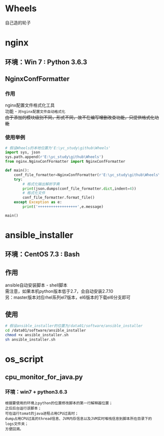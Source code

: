 # Wheels
自己造的轮子
# nginx
## 环境：Win 7 : Python 3.6.3
## NginxConfFormatter
### 作用
nginx配置文件格式化工具<br/>
功能 - `对nginx配置文件自动格式化`<br/>
~~由于添加的模块级别不同，形式不同，故不在编写增删改查功能，只提供格式化功能~~
### 使用举例
```Python
# 假设Wheels的本地位置为'E:\yc_study\github\Wheels'
import sys, json
sys.path.append(r'E:\yc_study\github\Wheels')
from nginx.NginxConfFormatter import NginxConfFormatter

def main():
	conf_file_formatter=NginxConfFormatter(r'E:\yc_study\github\Wheels\nginx\default.conf')
	try:
		# 格式化输出解析字典
		print(json.dumps(conf_file_formatter.dict,indent=4))
		# 格式化文件
		conf_file_formatter.format_file()
	except Exception as e:
		print('++++++++++++++++++',e.message)

main()
```

# ansible_installer
## 环境：CentOS 7.3 : Bash
## 作用
ansible自动安装脚本 - shell脚本<br/>
需注意，如果本机python版本低于2.7，会自动安装2.7.10<br/>
另：master版本对应rhel系列el7版本，el6版本的下载el6分支即可<br/>
## 使用
```Bash
# 假设ansible_installer的位置为/data01/software/ansible_installer
cd /data01/software/ansible_installer
chmod +x ansible_installer.sh
sh ansible_installer.sh
```

# os_script
## cpu_monitor_for_java.py
### 环境：win7 + python3.6.3
    根据要使用的环境上python的位置修改脚本的第一行解释器位置；
    之后后台运行该脚本；
    可在运行tomat的java进程占用CPU过高时；
    dump占用CPU过高的thread信息、JVM内存信息以及JVM实时堆栈信息到脚本所在目录下的logs文件夹；
    方便回溯。